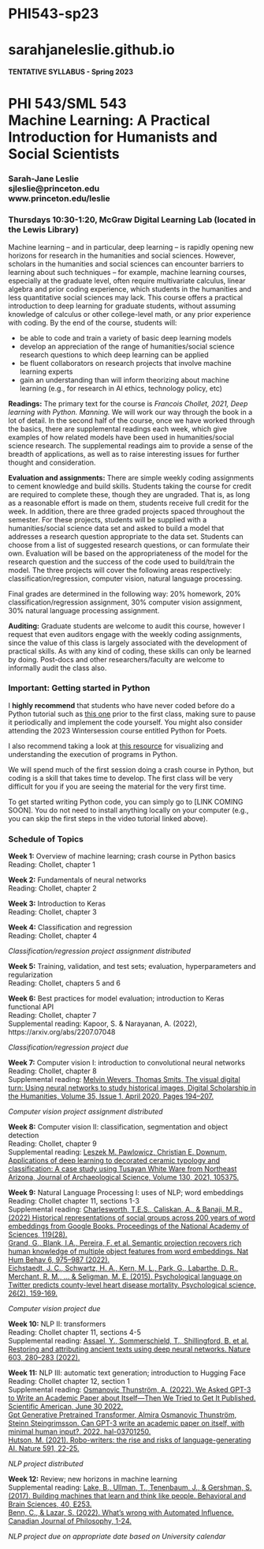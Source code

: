 # PHI543-sp23

# sarahjaneleslie.github.io
<b>TENTATIVE SYLLABUS - Spring 2023</b>

<H1>PHI 543/SML 543<br>
Machine Learning: A Practical Introduction for Humanists and Social Scientists</H1>
<H3>Sarah-Jane Leslie<br>
sjleslie@princeton.edu<br>
www.princeton.edu/leslie</H3>

<H3> Thursdays 10:30-1:20, McGraw Digital Learning Lab (located in the Lewis Library)</H3>


<p>Machine learning – and in particular, deep learning – is rapidly opening new horizons for research in the humanities and social sciences. However, scholars in the humanities and social sciences can encounter barriers to learning about such techniques – for example, machine learning courses, especially at the graduate level, often require multivariate calculus, linear algebra and prior coding experience, which students in the humanities and less quantitative social sciences may lack. This course offers a practical introduction to deep learning for graduate students, without assuming knowledge of calculus or other college-level math, or any prior experience with coding. By the end of the course, students will:</p> 

<ul><li>be able to code and train a variety of basic deep learning models</li>
<li>develop an appreciation of the range of humanities/social science research questions to which deep learning can be applied</li>
<li>be fluent collaborators on research projects that involve machine learning experts</li>
<li>gain an understanding than will inform theorizing about machine learning (e.g., for research in AI ethics, technology policy, etc)</li></ul>

<p><b>Readings:</b> The primary text for the course is <em>Francois Chollet, 2021, Deep learning with Python. Manning.</em> We will work our way through the book in a lot of detail. In the second half of the course, once we have worked through the basics, there are supplemental readings each week, which give examples of how related models have been used in humanities/social science research. The supplemental readings aim to provide a sense of the breadth of applications, as well as to raise interesting issues for further thought and consideration.</p>

<p><b>Evaluation and assignments:</b> There are simple weekly coding assignments to cement knowledge and build skills. Students taking the course for credit are required to complete these, though they are ungraded. That is, as long as a reasonable effort is made on them, students receive full credit for the week. In addition, there are three graded projects spaced throughout the semester. For these projects, students will be supplied with a humanities/social science data set and asked to build a model that addresses a research question appropriate to the data set. Students can choose from a list of suggested research questions, or can formulate their own. Evaluation will be based on the appropriateness of the model for the research question and the success of the code used to build/train the model. The three projects will cover the following areas respectively: classification/regression, computer vision, natural language processing. </p> 

<p>Final grades are determined in the following way: 20% homework, 20% classification/regression assignment, 30% computer vision assignment, 30% natural language processing assignment. </p>

<p><b>Auditing:</b> Graduate students are welcome to audit this course, however I request that even auditors engage with the weekly coding assignments, since the value of this class is largely associated with the development of practical skills. As with any kind of coding, these skills can only be learned by doing. Post-docs and other researchers/faculty are welcome to informally audit the class also.</p>


<H3>Important: Getting started in Python</H3>

<p>I <b>highly recommend</b> that students who have never coded before do a Python tutorial such as <a href="https://www.youtube.com/watch?v=kqtD5dpn9C8">this one</a> prior to the first class, making sure to pause it periodically and implement the code yourself. You might also consider attending the 2023 Wintersession course entitled Python for Poets.</p>

<p>I also recommend taking a look at <a href="https://pythontutor.com/python-debugger.html#mode=edit">this resource</a> for visualizing and understanding the execution of programs in Python.</p>

<p>We will spend much of the first session doing a crash course in Python, but coding is a skill that takes time to develop. The first class will be very difficult for you if you are seeing the material for the very first time.</p>

<p>To get started writing Python code, you can simply go to [LINK COMING SOON]. You do not need to install anything locally on your computer (e.g., you can skip the first steps in the video tutorial linked above).</p>

<H3>Schedule of Topics</H3>

<p><b>Week 1:</b> Overview of machine learning; crash course in Python basics<br>
Reading: Chollet, chapter 1</p>

<p><b>Week 2:</b> Fundamentals of neural networks<br>
Reading: Chollet, chapter 2</p>

<p><b>Week 3:</b> Introduction to Keras<br>
Reading: Chollet, chapter 3</p>

<p><b>Week 4:</b> Classification and regression<br>
Reading: Chollet, chapter 4</p>

<em>Classification/regression project assignment distributed</em>

<p><b>Week 5:</b> Training, validation, and test sets; evaluation, hyperparameters and regularization<br>
Reading: Chollet, chapters 5 and 6</p>

<p><b>Week 6:</b> Best practices for model evaluation; introduction to Keras functional API<br>
Reading: Chollet, chapter 7<br>
Supplemental reading: Kapoor, S. & Narayanan, A. (2022), https://arxiv.org/abs/2207.07048 </p>

<em>Classification/regression project due</em>

<p><b>Week 7:</b> Computer vision I: introduction to convolutional neural networks<br>
Reading: Chollet, chapter 8<br>
Supplemental reading: <a href="https://academic.oup.com/dsh/article/35/1/194/5296356">Melvin Wevers, Thomas Smits, The visual digital turn: Using neural networks to study historical images, Digital Scholarship in the Humanities, Volume 35, Issue 1, April 2020, Pages 194–207.</a></p>

<em>Computer vision project assignment distributed</em>

<p><b>Week 8:</b> Computer vision II: classification, segmentation and object detection<br>
Reading: Chollet, chapter 9<br>
Supplemental reading: <a href="https://www.sciencedirect.com/science/article/pii/S0305440321000455">Leszek M. Pawlowicz, Christian E. Downum, Applications of deep learning to decorated ceramic typology and classification: A case study using Tusayan White Ware from Northeast Arizona, Journal of Archaeological Science, Volume 130, 2021, 105375.</a></p>

<p><b>Week 9:</b> Natural Language Processing I: uses of NLP; word embeddings<br>
Reading: Chollet chapter 11, sections 1-3<br>
Supplemental reading: <a href="https://tessaescharlesworth.files.wordpress.com/2022/07/charlesworth_hist-embeddings_published.pdf">Charlesworth, T.E.S., Caliskan, A., & Banaji, M.R., (2022) Historical representations of social groups across 200 years of word embeddings from Google Books. Proceedings of the National Academy of Sciences, 119(28).</a><br> 
<a href="https://www.nature.com/articles/s41562-022-01316-8">Grand, G., Blank, I.A., Pereira, F. et al. Semantic projection recovers rich human knowledge of multiple object features from word embeddings. Nat Hum Behav 6, 975–987 (2022).</a> <br>
<a href="https://www.ncbi.nlm.nih.gov/pmc/articles/PMC4433545/">Eichstaedt, J. C., Schwartz, H. A., Kern, M. L., Park, G., Labarthe, D. R., Merchant, R. M., ... & Seligman, M. E. (2015). Psychological language on Twitter predicts county-level heart disease mortality. Psychological science, 26(2), 159-169.</a><br></p>

<em>Computer vision project due</em>

<p><b>Week 10:</b> NLP II: transformers<br>
Reading: Chollet chapter 11, sections 4-5<br>
Supplemental reading: <a href="https://www.nature.com/articles/s41586-022-04448-z?utm_campaign=The%20Batch&utm_medium=email&_hsmi=222428230&_hsenc=p2ANqtz-_kr0H_rGJOIJRXWpDlGwP298BuR5SoKbROhB05hKXLpwXYaktKDQq3fq7RfNIXxV4DSCytHhkc_T2aCIlnx-SWBivzg1GfDrQFM5c4bz-0KgE_Low&utm_content=222428230&utm_source=hs_email">Assael, Y., Sommerschield, T., Shillingford, B. et al. Restoring and attributing ancient texts using deep neural networks. Nature 603, 280–283 (2022).</a> </p>

<p><b>Week 11:</b> NLP III: automatic text generation; introduction to Hugging Face<br>
Reading: Chollet chapter 12, section 1<br>
Supplemental reading: <a href="https://www.scientificamerican.com/article/we-asked-gpt-3-to-write-an-academic-paper-about-itself-mdash-then-we-tried-to-get-it-published/">Osmanovic Thunström, A. (2022). We Asked GPT-3 to Write an Academic Paper about Itself—Then We Tried to Get It Published. Scientific American, June 30 2022.</a> <br>
<a href="https://hal.archives-ouvertes.fr/hal-03701250/document"> Gpt Generative Pretrained Transformer, Almira Osmanovic Thunström, Steinn Steingrimsson. Can GPT-3 write an academic paper on itself, with minimal human input?. 2022. hal-03701250.</a><br>
<a href="https://www.nature.com/articles/d41586-021-00530-0">Hutson, M. (2021). Robo-writers: the rise and risks of language-generating AI. Nature 591, 22-25.</a></p>

<em>NLP project distributed</em>

<p><b>Week 12:</b> Review; new horizons in machine learning<br>
Supplemental reading: <a href="https://www.cambridge.org/core/journals/behavioral-and-brain-sciences/article/building-machines-that-learn-and-think-like-people/A9535B1D745A0377E16C590E14B94993">Lake, B., Ullman, T., Tenenbaum, J., & Gershman, S. (2017). Building machines that learn and think like people. Behavioral and Brain Sciences, 40, E253.</a> <br>
	<a href="https://www.cambridge.org/core/services/aop-cambridge-core/content/view/98F5E24BEADE585050B773D2CBEB1F39/S0045509121000230a.pdf/whats_wrong_with_automated_influence.pdf">Benn, C., & Lazar, S. (2022). What’s wrong with Automated Influence. Canadian Journal of Philosophy, 1-24.</a></p>


<em>NLP project due on appropriate date based on University calendar</em>
